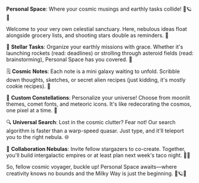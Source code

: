 **Personal Space**: Where your cosmic musings and earthly tasks collide! 🌌🪐✨

Welcome to your very own celestial sanctuary. Here, nebulous ideas float alongside grocery lists, and shooting stars double as reminders. 🌠

📝 **Stellar Tasks**: Organize your earthly missions with grace. Whether it's launching rockets (read: deadlines) or strolling through asteroid fields (read: brainstorming), Personal Space has you covered. 🚀

🗒️ **Cosmic Notes**: Each note is a mini galaxy waiting to unfold. Scribble down thoughts, sketches, or secret alien recipes (just kidding, it's mostly cookie recipes). 🌟

🌈 **Custom Constellations**: Personalize your universe! Choose from moonlit themes, comet fonts, and meteoric icons. It's like redecorating the cosmos, one pixel at a time. 🌌

🔍 **Universal Search**: Lost in the cosmic clutter? Fear not! Our search algorithm is faster than a warp-speed quasar. Just type, and it'll teleport you to the right nebula. 🌐

🌌 **Collaboration Nebulas**: Invite fellow stargazers to co-create. Together, you'll build intergalactic empires or at least plan next week's taco night. 🌮🚀

So, fellow cosmic voyager, buckle up! Personal Space awaits—where creativity knows no bounds and the Milky Way is just the beginning. 🌌🪐✨
